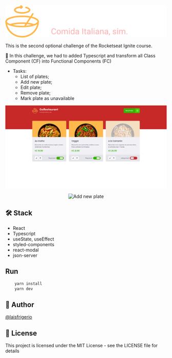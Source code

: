 <p align="center">
  <a><img src="./src/assets/logo.svg" alt="Go Restaurant: Italian food"></a>
</p>

This is the second optional challenge of the Rocketseat Ignite course.

🚀 In this challenge, we had to added Typescript and transform all Class Component (CF) into Functional Components (FC)

- Tasks:
  - List of plates;
  - Add new plate;
  - Edit plate;
  - Remove plate;
  - Mark plate as unavailable

<p align="center">
  <a><img src="./screenshots/home.png" alt="List of plates"></a>
</p>

<p align="center">
  <a><img src="./screenshots/cart.png" alt="Add new plate"></a>
</p>

## 🛠️ Stack

- React
- Typescript
- useState, useEffect
- styled-components
- react-modal
- json-server

## Run

```
    yarn install
    yarn dev
```

## :woman: Author

[@laisfrigerio](https://github.com/laisfrigerio/)

## 📄 License

This project is licensed under the MIT License - see the LICENSE file for details